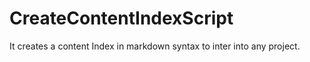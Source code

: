 # CreateContentIndexScript
It creates a content Index in markdown syntax to inter into any project.
